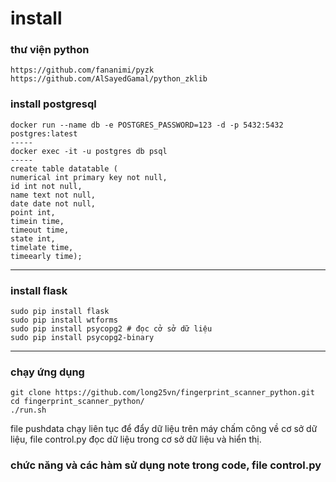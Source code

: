 # install

### thư viện python

    https://github.com/fananimi/pyzk
    https://github.com/AlSayedGamal/python_zklib

### install postgresql
    docker run --name db -e POSTGRES_PASSWORD=123 -d -p 5432:5432 postgres:latest
	-----
    docker exec -it -u postgres db psql 
	-----
    create table datatable (
    numerical int primary key not null,
    id int not null,
    name text not null, 
    date date not null,
    point int,
    timein time,
    timeout time,
    state int,
    timelate time,
    timeearly time);


----------
### install flask
    sudo pip install flask 
    sudo pip install wtforms
    sudo pip install psycopg2 # đọc cở sở dữ liệu
    sudo pip install psycopg2-binary


----------
### chạy ứng dụng
    git clone https://github.com/long25vn/fingerprint_scanner_python.git
    cd fingerprint_scanner_python/
    ./run.sh

file pushdata chạy liên tục để đẩy dữ liệu trên máy chấm công về cơ sở dữ liệu, file control.py đọc dữ liệu trong cơ sở dữ liệu và hiển thị.

### chức năng và các hàm sử dụng note trong code, file control.py
